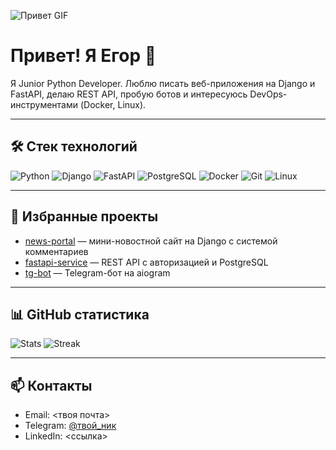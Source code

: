 ![Привет GIF](https://github.com/MrEgor123/MrEgor123/main/banner.gif)

# Привет! Я Егор 👋

Я Junior Python Developer. Люблю писать веб-приложения на Django и FastAPI, делаю REST API, пробую ботов и интересуюсь DevOps-инструментами (Docker, Linux).

---

## 🛠 Стек технологий
![Python](https://img.shields.io/badge/Python-3776AB?style=for-the-badge&logo=python&logoColor=white)
![Django](https://img.shields.io/badge/Django-092E20?style=for-the-badge&logo=django&logoColor=white)
![FastAPI](https://img.shields.io/badge/FastAPI-009688?style=for-the-badge&logo=fastapi&logoColor=white)
![PostgreSQL](https://img.shields.io/badge/PostgreSQL-316192?style=for-the-badge&logo=postgresql&logoColor=white)
![Docker](https://img.shields.io/badge/Docker-2496ED?style=for-the-badge&logo=docker&logoColor=white)
![Git](https://img.shields.io/badge/Git-F05032?style=for-the-badge&logo=git&logoColor=white)
![Linux](https://img.shields.io/badge/Linux-000000?style=for-the-badge&logo=linux&logoColor=white)

---

## 📌 Избранные проекты
- [news-portal](https://github.com/MrEgor123/news-portal) — мини-новостной сайт на Django с системой комментариев
- [fastapi-service](https://github.com/MrEgor123/fastapi-service) — REST API с авторизацией и PostgreSQL
- [tg-bot](https://github.com/MrEgor123/tg-bot) — Telegram-бот на aiogram

---

## 📊 GitHub статистика
![Stats](https://github-readme-stats.vercel.app/api?username=MrEgor123&show_icons=true&theme=tokyonight)
![Streak](https://streak-stats.demolab.com?user=MrEgor123&theme=tokyonight)

---

## 📫 Контакты
- Email: <твоя почта>
- Telegram: [@твой_ник](https://t.me/твой_ник)
- LinkedIn: <ссылка>
